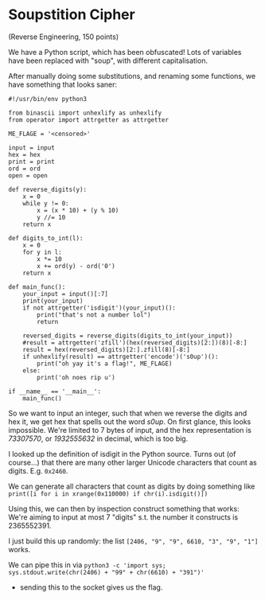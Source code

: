 # Soupstition Cipher
(Reverse Engineering, 150 points)

We have a Python script, which has been obfuscated! Lots of variables have been replaced with "soup", with different capitalisation.

After manually doing some substitutions, and renaming some functions, we have something that looks saner:

```
#!/usr/bin/env python3

from binascii import unhexlify as unhexlify
from operator import attrgetter as attrgetter

ME_FLAGE = '<censored>'

input = input
hex = hex
print = print
ord = ord
open = open

def reverse_digits(y):
    x = 0
    while y != 0:
        x = (x * 10) + (y % 10)
        y //= 10
    return x

def digits_to_int(l):
    x = 0
    for y in l:
        x *= 10
        x += ord(y) - ord('0')
    return x

def main_func():
    your_input = input()[:7]
    print(your_input)
    if not attrgetter('isdigit')(your_input)():
        print("that's not a number lol")
        return

    reversed_digits = reverse_digits(digits_to_int(your_input))
    #result = attrgetter('zfill')(hex(reversed_digits)[2:])(8)[-8:]
    result = hex(reversed_digits)[2:].zfill(8)[-8:]
    if unhexlify(result) == attrgetter('encode')('s0up')():
        print("oh yay it's a flag!", ME_FLAGE)
    else:
        print('oh noes rip u')

if __name__ == '__main__':
    main_func()
```

So we want to input an integer, such that when we reverse the digits and hex it, we get hex that spells out the word *s0up*.
On first glance, this looks impossible. We're limited to 7 bytes of input, and the hex representation is *73307570*, or *1932555632* in decimal, which is too big.

I looked up the definition of isdigit in the Python source. Turns out (of course...) that there are many other larger Unicode characters that count as digits. E.g. `0x2460`.

We can generate all characters that count as digits by doing something like
`print([i for i in xrange(0x110000) if chr(i).isdigit()])`

Using this, we can then by inspection construct something that works:
We're aiming to input at most 7 "digits" s.t. the number it constructs is 2365552391.

I just build this up randomly: the list
`[2406, "9", "9", 6610, "3", "9", "1"]`
works.

We can pipe this in via
`python3 -c 'import sys; sys.stdout.write(chr(2406) + "99" + chr(6610) + "391")'`
- sending this to the socket gives us the flag.
